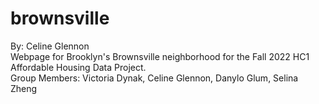 # brownsville

By: Celine Glennon \
Webpage for Brooklyn's Brownsville neighborhood for the Fall 2022 HC1 Affordable Housing Data Project. \
Group Members: Victoria Dynak, Celine Glennon, Danylo Glum, Selina Zheng
